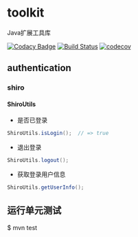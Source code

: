 # toolkit

Java扩展工具库

[![Codacy Badge](https://api.codacy.com/project/badge/Grade/3a01d0ffcca4412594bd3d80c5cdf90f)](https://www.codacy.com/manual/otary/toolkit?utm_source=github.com&amp;utm_medium=referral&amp;utm_content=otary/toolkit&amp;utm_campaign=Badge_Grade)
[![Build Status](https://travis-ci.org/otary/toolkit.svg?branch=master)](https://travis-ci.org/otary/toolkit)
[![codecov](https://codecov.io/gh/otary/toolkit/branch/master/graph/badge.svg)](https://codecov.io/gh/otary/toolkit)


[](commons.md ':include')

[](dozer.md ':include')

[](freemarker.md ':include')

[](codec.md ':include')

[](http.md ':include')

[](cache.md ':include')

[](logging.md ':include')

[](spring.mc ':include')


## authentication

### shiro

#### ShiroUtils

- 是否已登录

``` java
ShiroUtils.isLogin();  // => true
```

- 退出登录

``` java
ShiroUtils.logout();  
```

- 获取登录用户信息

``` java
ShiroUtils.getUserInfo();
```

## 运行单元测试

$ mvn test


